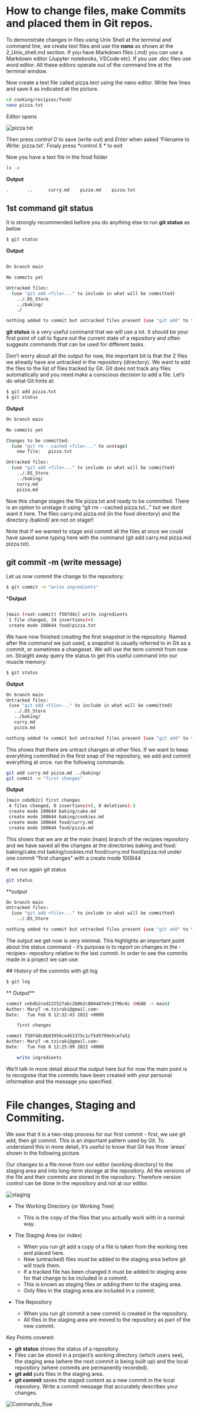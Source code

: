 
# How to change files, make Commits and placed them in Git repos. 

To demonstrate changes in files using Unix Shell at the terminal and command line,  we create text files and use the **nano** as shown at the 2_Unix_shell.md section. If you have Markdown files (.md) you can use a Markdown editor (Jupyter notebooks, VSCode etc). If you use .doc files use word editor. All these editors operate out of the command line at the terminal window.  

Now create a text file called pizza.text using the nano editor. Write few lines and save it as indicated at the picture.

```bash 
cd cooking/recipies/food/
nano pizza.txt
```
Editor opens 

![pizza.txt](nano_pizza.png)

Then press *control O* to save (write out) and *Enter* when asked 'Filename to Write: pizza.txt'. Finaly press *control X * to exit

Now you have a text file in the food folder
```bash
ls -a
```
**Output**
```bash
.		..		curry.md	pizza.md	pizza.txt
```



## 1st command git status
It is strongly recommended before you do anything else to run **git status** as below 

```bash 
$ git status
```
**Output**
``` bash 

On branch main

No commits yet

Untracked files:
  (use "git add <file>..." to include in what will be committed)
	../.DS_Store
	../baking/
	./

nothing added to commit but untracked files present (use "git add" to track)
```

**git status** is a very useful command that we will use a lot. It should be your first point of call to figure out the current state of a repository and often suggests commands that can be used for different tasks.

Don’t worry about all the output for now, the important bit is that the 2 files we already have are untracked in the repository (directory). We want to add the files to the list of files tracked by Git. Git does not track any files automatically and you need make a conscious decision to add a file. Let’s do what Git hints at:

```bash
$ git add pizza.txt
$ git status
```

**Output**
```bash 
On branch main

No commits yet

Changes to be committed:
  (use "git rm --cached <file>..." to unstage)
	new file:   pizza.txt

Untracked files:
  (use "git add <file>..." to include in what will be committed)
	../.DS_Store
	../baking/
	curry.md
	pizza.md
```


Now this change  stages the file pizza.txt and ready to be committed. There is an option to unstage it using 
"git rm --cached pizza.txt..." but we dont want it here.
The files carry.md pizza.md (in the food directory) and the directory /bakind/ are not on stage!!


 Note that if we wanted to stage and commit all the files at once we could have saved some typing here with the command (git add carry.md pizza.md pizza.txt).

## git commit -m  (write message)
Let us now commit the change to the repository:
```bash 
$ git commit -m "write ingredients"
```
***Output**
```bash

[main (root-commit) f50fddc] write ingredients
 1 file changed, 24 insertions(+)
 create mode 100644 food/pizza.txt
 ```
 We have now finished creating the first snapshot in the repository. Named after the command we just used, a snapshot is usually referred to in Git as a commit, or sometimes a changeset. We will use the term commit from now on. Straight away query the status to get this useful command into our muscle memory:

 ```bash
 $ git status
 ```

 **Output**
 ```bash 
 On branch main
Untracked files:
  (use "git add <file>..." to include in what will be committed)
	../.DS_Store
	../baking/
	curry.md
	pizza.md

nothing added to commit but untracked files present (use "git add" to track)
```
This shows that there are untract changes at other files. If we want to keep everything committed in the first snap of the repository, we add and commit everything at once. run the following commands.

```bash 
git add curry.md pizza.md ../baking/
git commit -m "first changes"
```
**Output**
```bash 
[main cebdb2c] first changes
 4 files changed, 0 insertions(+), 0 deletions(-)
 create mode 100644 baking/cake.md
 create mode 100644 baking/cookies.md
 create mode 100644 food/curry.md
 create mode 100644 food/pizza.md
 ```

 This shows that we are at the main (main) branch of the recipies repository and we have saved all the changes  at the directories baking and food: 
 baking/cake.md
 baking/cookies.md
 food/curry.md
 food/pizza.md
 under one commit "first changes" with a create mode 100644 

If we run again git status 
```bash 
git status
```
**output
```bash 
On branch main
Untracked files:
  (use "git add <file>..." to include in what will be committed)
	../.DS_Store

nothing added to commit but untracked files present (use "git add" to track)
```

The output we get now is very minimal. This highlights an important point about the status command - it’s purpose is to report on changes in the -recipies- repository relative to the last commit. In order to see the commits made in a project we can use:

## History of the commits with git log 
``` bash
$ git log
```

** Output**
```bash 
commit cebdb2ced222527abc2b062c804487e9c179bc6c (HEAD -> main)
Author: MaryT <m.tziraki@gmail.com>
Date:   Tue Feb 8 12:32:43 2022 +0000

    first changes

commit f50fddc8b03956ce453375c1cf5d5799e5ce7a51
Author: MaryT <m.tziraki@gmail.com>
Date:   Tue Feb 8 12:25:09 2022 +0000

    write ingredients


```
We’ll talk in more detail about the output here but for now the main point is to recognise that the commits have been created with your personal information and the message you specified.



# File changes, Staging and Commiting.  

We saw that it is a two-step process for our first commit - first, we use git add, then git commit. This is an important pattern used by Git. To understand this in more detail, it’s useful to know that Git has three ‘areas’ shown in the following picture.

Our changes to a file move from our editor (working directory) to the staging area and into long-term storage at the repository. All the versions of the file and their commits are stored in the repository. Therefore version control can be done in the repository and not at our editor.

![staging](stage.png)


- The Working Directory (or Working Tree)
   - This is the copy of the files that you actually work with in a normal way.

-  The Staging Area (or index)
   - When you run git add a copy of a file is taken from the working tree and placed here.
   - New (untracked) files must be added to the staging area before git will track them.
   - If a tracked file has been changed it must be added to staging area for that change to be included in a commit.
   - This is known as staging files or adding them to the staging area.
   - Only files in the staging area are included in a commit.

- The Repository
   - When you run git commit a new commit is created in the repository.
   - All files in the staging area are moved to the repository as part of the new commit.

  

Key Points covered:

- **git status** shows the status of a repository.
- Files can be stored in a project’s working directory (which users see), the staging area (where the next commit is being built up) and the local repository (where commits are permanently recorded).
- **git add** puts files in the staging area.
- **git commit** saves the staged content as a new commit in the local repository.
Write a commit message that accurately describes your changes.

![Commands_flow](Commands_flow.png)

